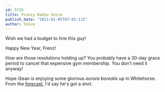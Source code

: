 ```yaml
---
id: 5735
title: Frenzy Radio Voice
publish_date: "2011-01-05T07:01:13Z"
author: Steve
---
```

Wish we had a budget to hire this guy!

Happy New Year, Frenz!

How are those resolutions holding up? You probably have a 30-day grace period to cancel that expensive gym membership. You don't need it anyway!

Hope iSean is enjoying some glorious _aurora borealis_ up in Whitehorse. From the [forecast](http://www.gedds.alaska.edu/auroraforecast/), I'd say he's got a shot.
